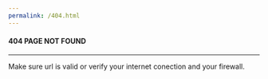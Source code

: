 ```yaml
---
permalink: /404.html
---
```


#### 404 PAGE NOT FOUND
------------------
Make sure url is valid or verify your internet conection and your firewall.
